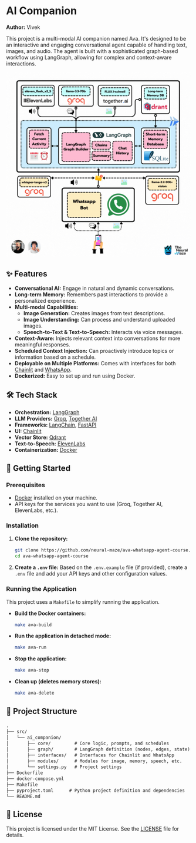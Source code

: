 # AI Companion

**Author:** Vivek

This project is a multi-modal AI companion named Ava. It's designed to be an interactive and engaging conversational agent capable of handling text, images, and audio. The agent is built with a sophisticated graph-based workflow using LangGraph, allowing for complex and context-aware interactions.

![Project Overview](./img/project_overview_diagram.gif)

## ✨ Features

- **Conversational AI:** Engage in natural and dynamic conversations.
- **Long-term Memory:** Remembers past interactions to provide a personalized experience.
- **Multi-modal Capabilities:**
    - **Image Generation:** Creates images from text descriptions.
    - **Image Understanding:** Can process and understand uploaded images.
    - **Speech-to-Text & Text-to-Speech:** Interacts via voice messages.
- **Context-Aware:** Injects relevant context into conversations for more meaningful responses.
- **Scheduled Context Injection:** Can proactively introduce topics or information based on a schedule.
- **Deployable on Multiple Platforms:** Comes with interfaces for both [Chainlit](https://chainlit.io/) and [WhatsApp](https://www.whatsapp.com/).
- **Dockerized:** Easy to set up and run using Docker.

## 🛠️ Tech Stack

- **Orchestration:** [LangGraph](https://python.langchain.com/docs/langgraph)
- **LLM Providers:** [Groq](https://groq.com/), [Together AI](https://www.together.ai/)
- **Frameworks:** [LangChain](https://www.langchain.com/), [FastAPI](https://fastapi.tiangolo.com/)
- **UI:** [Chainlit](https://chainlit.io/)
- **Vector Store:** [Qdrant](https://qdrant.tech/)
- **Text-to-Speech:** [ElevenLabs](https://elevenlabs.io/)
- **Containerization:** [Docker](https://www.docker.com/)

## 🚀 Getting Started

### Prerequisites

- [Docker](https://docs.docker.com/get-docker/) installed on your machine.
- API keys for the services you want to use (Groq, Together AI, ElevenLabs, etc.).

### Installation

1.  **Clone the repository:**
    ```bash
    git clone https://github.com/neural-maze/ava-whatsapp-agent-course.git
    cd ava-whatsapp-agent-course
    ```

2.  **Create a `.env` file:**
    Based on the `.env.example` file (if provided), create a `.env` file and add your API keys and other configuration values.

### Running the Application

This project uses a `Makefile` to simplify running the application.

-   **Build the Docker containers:**
    ```bash
    make ava-build
    ```

-   **Run the application in detached mode:**
    ```bash
    make ava-run
    ```

-   **Stop the application:**
    ```bash
    make ava-stop
    ```

-   **Clean up (deletes memory stores):**
    ```bash
    make ava-delete
    ```

## 📂 Project Structure

```
.
├── src/
│   └── ai_companion/
│       ├── core/         # Core logic, prompts, and schedules
│       ├── graph/        # LangGraph definition (nodes, edges, state)
│       ├── interfaces/   # Interfaces for Chainlit and WhatsApp
│       ├── modules/      # Modules for image, memory, speech, etc.
│       └── settings.py   # Project settings
├── Dockerfile
├── docker-compose.yml
├── Makefile
├── pyproject.toml      # Python project definition and dependencies
└── README.md
```

## 📄 License

This project is licensed under the MIT License. See the [LICENSE](LICENSE) file for details.
